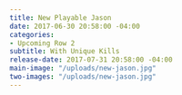 ```yaml
---
title: New Playable Jason
date: 2017-06-30 20:58:00 -04:00
categories:
- Upcoming Row 2
subtitle: With Unique Kills
release-date: 2017-07-31 20:58:00 -04:00
main-image: "/uploads/new-jason.jpg"
two-images: "/uploads/new-jason.jpg"
---
```


